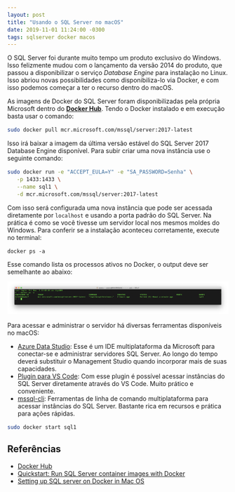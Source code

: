 ```yaml
---
layout: post
title: "Usando o SQL Server no macOS"
date: 2019-11-01 11:24:00 -0300
tags: sqlserver docker macos
---
```


O SQL Server foi durante muito tempo um produto exclusivo do Windows. Isso felizmente mudou com o lançamento da versão 2014 do produto, que passou a disponibilizar o serviço _Database Engine_ para instalação no Linux. Isso abriou novas possibilidades como disponibiliza-lo via Docker, e com isso podemos começar a ter o recurso dentro do macOS.

As imagens de Docker do SQL Server foram disponibilizadas pela própria Microsoft dentro do [**Docker Hub**](https://hub.docker.com/_/microsoft-mssql-server). Tendo o Docker instalado e em execução basta usar o comando:

```bash
sudo docker pull mcr.microsoft.com/mssql/server:2017-latest
``` 

Isso irá baixar a imagem da última versão estável do SQL Server 2017 Database Engine disponível. Para subir criar uma nova instância use o seguinte comando:

```bash
sudo docker run -e "ACCEPT_EULA=Y" -e "SA_PASSWORD=Senha" \
   -p 1433:1433 \
   --name sql1 \
   -d mcr.microsoft.com/mssql/server:2017-latest
```

Com isso será configurada uma nova instância que pode ser acessada diretamente por `localhost` e usando a porta padrão do SQL Server. Na prática é como se você tivesse um servidor local nos mesmos moldes do Windows. Para conferir se a instalação aconteceu corretamente, execute no terminal:

```
docker ps -a
```

Esse comando lista os processos ativos no Docker, o output deve ser semelhante ao abaixo:

![](/assets/images/docker-sql01.png)

Para acessar e administrar o servidor há diversas ferramentas disponíveis no macOS:

* [Azure Data Studio](https://docs.microsoft.com/en-us/sql/azure-data-studio/download?view=sql-server-ver15): Esse é um IDE multiplataforma da Microsoft para conectar-se e administrar servidores SQL Server. Ao longo do tempo deverá substituir o Management Studio quando incorporar mais de suas capacidades.
* [Plugin para VS Code](https://marketplace.visualstudio.com/items?itemName=ms-mssql.mssql): Com esse plugin é possível acessar instâncias do SQL Server diretamente através do VS Code. Muito prático e conveniente.
* [mssql-cli](https://docs.microsoft.com/en-us/sql/tools/mssql-cli?view=sql-server-ver15): Ferramentas de linha de comando multiplataforma para acessar instâncias do SQL Server. Bastante rica em recursos e prática para ações rápidas.

```bash
sudo docker start sql1
```


## Referências

* [Docker Hub](https://hub.docker.com/_/microsoft-mssql-server)
* [Quickstart: Run SQL Server container images with Docker](https://docs.microsoft.com/en-us/sql/linux/quickstart-install-connect-docker?view=sql-server-linux-2017&pivots=cs1-bash)
* [Setting up SQL server on Docker in Mac OS](https://getadigital.com/blog/setting-up-sql-server-on-docker-in-mac-os/)
